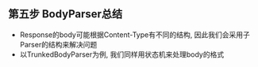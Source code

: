 ## 第五步 BodyParser总结

- Response的body可能根据Content-Type有不同的结构, 因此我们会采用子Parser的结构来解决问题
- 以TrunkedBodyParser为例, 我们同样用状态机来处理body的格式